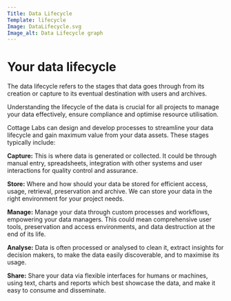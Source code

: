 ```yaml
---
Title: Data Lifecycle
Template: lifecycle
Image: DataLifecycle.svg
Image_alt: Data Lifecycle graph
---
```



# Your data lifecycle


The data lifecycle refers to the stages that data goes through from its creation or capture to its eventual destination with users and archives.

Understanding the lifecycle of the data is crucial for all projects to manage your data effectively, ensure compliance and optimise resource utilisation.

Cottage Labs can design and develop processes to streamline your data lifecycle and gain maximum value from your data assets. These stages typically include:

<div class="list-section" markdown=1>

**Capture:**
This is where data is generated or collected. It could be through manual entry, spreadsheets, integration with other systems and user interactions for quality control and assurance. 

**Store:**
Where and how should your data be stored for efficient access, usage, retrieval, preservation and archive.  We can store your data in the right environment for your project needs.

**Manage:**
Manage your data through custom processes and workflows, empowering your data managers. This could mean comprehensive user tools, preservation and access environments, and data destruction at the end of its life.

**Analyse:**
Data is often processed or analysed to clean it, extract insights for decision makers, to make the data easily discoverable, and to maximise its usage.

**Share:**
Share your data via flexible interfaces for humans or machines, using text, charts and reports which best showcase the data, and make it easy to consume and disseminate.

</div>